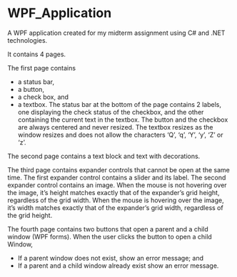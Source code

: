 # WPF_Application
A WPF application created for my midterm assignment using C# and .NET technologies. 

It contains 4 pages.

The first page contains 
- a status bar, 
- a button, 
- a check box, and 
- a textbox. 
The status bar at the bottom of the page contains 2 labels, one displaying the check status of the checkbox, and the other containing the current text in the textbox.
The button and the checkbox are always centered and never resized. 
The textbox resizes as the window resizes and does not allow the characters ‘Q’, ‘q’, ‘Y’, ‘y’, ‘Z’ or ‘z’.

The second page contains a text block and text with decorations.

The third page contains expander controls that cannot be open at the same time. 
The first expander control contains a slider and its label.
The second expander control contains an image. When the mouse is not hovering over the image, it’s height matches exactly that of the expander’s grid height, regardless of the grid width. When the mouse is hovering over the image, it’s width matches exactly that of the expander’s grid width, regardless of the grid height.

The fourth page contains two buttons that open a parent and a child window (WPF forms).
When the user clicks the button to open a child Window,
- If a parent window does not exist, show an error message; and
- If a parent and a child window already exist show an error message.
